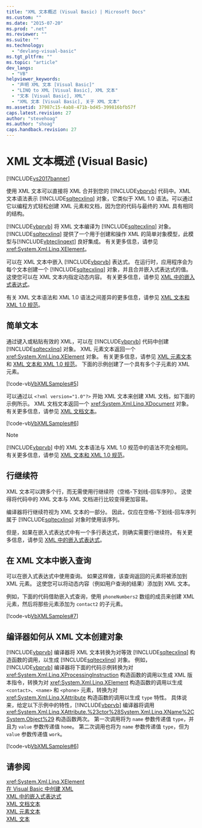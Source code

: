 ```yaml
---
title: "XML 文本概述 (Visual Basic) | Microsoft Docs"
ms.custom: ""
ms.date: "2015-07-20"
ms.prod: ".net"
ms.reviewer: ""
ms.suite: ""
ms.technology: 
  - "devlang-visual-basic"
ms.tgt_pltfrm: ""
ms.topic: "article"
dev_langs: 
  - "VB"
helpviewer_keywords: 
  - "声明 XML 文本 [Visual Basic]"
  - "LINQ to XML [Visual Basic], XML 文本"
  - "文本 [Visual Basic], XML"
  - "XML 文本 [Visual Basic], 关于 XML 文本"
ms.assetid: 37987c15-4ab8-471b-bd45-399816bfb57f
caps.latest.revision: 27
author: "stevehoag"
ms.author: "shoag"
caps.handback.revision: 27
---
```

# XML 文本概述 (Visual Basic)
[!INCLUDE[vs2017banner](../../../../visual-basic/includes/vs2017banner.md)]

使用 XML 文本可以直接将 XML 合并到您的 [!INCLUDE[vbprvb](../../../../csharp/programming-guide/concepts/linq/includes/vbprvb-md.md)] 代码中。XML 文本语法表示 [!INCLUDE[sqltecxlinq](../../../../csharp/programming-guide/concepts/linq/includes/sqltecxlinq-md.md)] 对象，它类似于 XML 1.0 语法。可以通过它以编程方式轻松创建 XML 元素和文档，因为您的代码与最终的 XML 具有相同的结构。  
  
 [!INCLUDE[vbprvb](../../../../csharp/programming-guide/concepts/linq/includes/vbprvb-md.md)] 将 XML 文本编译为 [!INCLUDE[sqltecxlinq](../../../../csharp/programming-guide/concepts/linq/includes/sqltecxlinq-md.md)] 对象。  [!INCLUDE[sqltecxlinq](../../../../csharp/programming-guide/concepts/linq/includes/sqltecxlinq-md.md)] 提供了一个用于创建和操作 XML 的简单对象模型，此模型与[!INCLUDE[vbteclinqext](../../../../csharp/getting-started/includes/vbteclinqext-md.md)] 良好集成。  有关更多信息，请参见 <xref:System.Xml.Linq.XElement>。  
  
 可以在 XML 文本中嵌入 [!INCLUDE[vbprvb](../../../../csharp/programming-guide/concepts/linq/includes/vbprvb-md.md)] 表达式。  在运行时，应用程序会为每个文本创建一个 [!INCLUDE[sqltecxlinq](../../../../csharp/programming-guide/concepts/linq/includes/sqltecxlinq-md.md)] 对象，并且合并嵌入式表达式的值。  这使您可以在 XML 文本内指定动态内容。  有关更多信息，请参见 [XML 中的嵌入式表达式](../../../../visual-basic/programming-guide/language-features/xml/embedded-expressions-in-xml.md)。  
  
 有关 XML 文本语法和 XML 1.0 语法之间差异的更多信息，请参见 [XML 文本和 XML 1.0 规范](../../../../visual-basic/programming-guide/language-features/xml/xml-literals-and-the-xml-1-0-specification.md)。  
  
## 简单文本  
 通过键入或粘贴有效的 XML，可以在 [!INCLUDE[vbprvb](../../../../csharp/programming-guide/concepts/linq/includes/vbprvb-md.md)] 代码中创建 [!INCLUDE[sqltecxlinq](../../../../csharp/programming-guide/concepts/linq/includes/sqltecxlinq-md.md)] 对象。  XML 元素文本返回一个 <xref:System.Xml.Linq.XElement> 对象。  有关更多信息，请参见 [XML 元素文本](../../../../visual-basic/language-reference/xml-literals/xml-element-literal.md)和 [XML 文本和 XML 1.0 规范](../../../../visual-basic/programming-guide/language-features/xml/xml-literals-and-the-xml-1-0-specification.md)。  下面的示例创建了一个具有多个子元素的 XML 元素。  
  
 [!code-vb[VbXMLSamples#5](../../../../visual-basic/language-reference/operators/codesnippet/visualbasic/xml-literals-overview_1.vb)]  
  
 可以通过以 `<?xml version="1.0"?>` 开始 XML 文本来创建 XML 文档，如下面的示例所示。  XML 文档文本返回一个 <xref:System.Xml.Linq.XDocument> 对象。  有关更多信息，请参见 [XML 文档文本](../../../../visual-basic/language-reference/xml-literals/xml-document-literal.md)。  
  
 [!code-vb[VbXMLSamples#6](../../../../visual-basic/language-reference/operators/codesnippet/visualbasic/xml-literals-overview_2.vb)]  
  
> [!NOTE]
>  [!INCLUDE[vbprvb](../../../../csharp/programming-guide/concepts/linq/includes/vbprvb-md.md)] 中的 XML 文本语法与 XML 1.0 规范中的语法不完全相同。  有关更多信息，请参见 [XML 文本和 XML 1.0 规范](../../../../visual-basic/programming-guide/language-features/xml/xml-literals-and-the-xml-1-0-specification.md)。  
  
## 行继续符  
 XML 文本可以跨多个行，而无需使用行继续符（空格\-下划线\-回车序列）。  这使得将代码中的 XML 文本与 XML 文档进行比较变得更加容易。  
  
 编译器将行继续符视为 XML 文本的一部分。  因此，仅应在空格\-下划线\-回车序列属于 [!INCLUDE[sqltecxlinq](../../../../csharp/programming-guide/concepts/linq/includes/sqltecxlinq-md.md)] 对象时使用该序列。  
  
 但是，如果在嵌入式表达式中有一个多行表达式，则确实需要行继续符。  有关更多信息，请参见 [XML 中的嵌入式表达式](../../../../visual-basic/programming-guide/language-features/xml/embedded-expressions-in-xml.md)。  
  
## 在 XML 文本中嵌入查询  
 可以在嵌入式表达式中使用查询。  如果这样做，该查询返回的元素将被添加到 XML 元素。  这使您可以将动态内容（例如用户查询的结果）添加到 XML 文本。  
  
 例如，下面的代码借助嵌入式查询，使用 `phoneNumbers2` 数组的成员来创建 XML 元素，然后将那些元素添加为 `contact2` 的子元素。  
  
 [!code-vb[VbXMLSamples#7](../../../../visual-basic/language-reference/operators/codesnippet/visualbasic/xml-literals-overview_3.vb)]  
  
## 编译器如何从 XML 文本创建对象  
 [!INCLUDE[vbprvb](../../../../csharp/programming-guide/concepts/linq/includes/vbprvb-md.md)] 编译器将 XML 文本转换为对等效 [!INCLUDE[sqltecxlinq](../../../../csharp/programming-guide/concepts/linq/includes/sqltecxlinq-md.md)] 构造函数的调用，以生成 [!INCLUDE[sqltecxlinq](../../../../csharp/programming-guide/concepts/linq/includes/sqltecxlinq-md.md)] 对象。  例如，[!INCLUDE[vbprvb](../../../../csharp/programming-guide/concepts/linq/includes/vbprvb-md.md)] 编译器将下面的代码示例转换为对 <xref:System.Xml.Linq.XProcessingInstruction> 构造函数的调用以生成 XML 版本指令，转换为对 <xref:System.Xml.Linq.XElement> 构造函数的调用以生成 `<contact>`、`<name>` 和 `<phone>` 元素，转换为对 <xref:System.Xml.Linq.XAttribute> 构造函数的调用以生成 `type` 特性。  具体说来，给定以下示例中的特性，[!INCLUDE[vbprvb](../../../../csharp/programming-guide/concepts/linq/includes/vbprvb-md.md)] 编译器将调用 <xref:System.Xml.Linq.XAttribute.%23ctor%28System.Xml.Linq.XName%2CSystem.Object%29> 构造函数两次。  第一次调用将为 `name` 参数传递值 `type`，并且为 `value` 参数传递值 `home`。  第二次调用也将为 `name` 参数传递值 `type`，但为 `value` 参数传递值 `work`。  
  
 [!code-vb[VbXMLSamples#6](../../../../visual-basic/language-reference/operators/codesnippet/visualbasic/xml-literals-overview_2.vb)]  
  
## 请参阅  
 <xref:System.Xml.Linq.XElement>   
 [在 Visual Basic 中创建 XML](../../../../visual-basic/programming-guide/language-features/xml/creating-xml.md)   
 [XML 中的嵌入式表达式](../../../../visual-basic/programming-guide/language-features/xml/embedded-expressions-in-xml.md)   
 [XML 文档文本](../../../../visual-basic/language-reference/xml-literals/xml-document-literal.md)   
 [XML 元素文本](../../../../visual-basic/language-reference/xml-literals/xml-element-literal.md)   
 [XML 文本](../../../../visual-basic/language-reference/xml-literals/index.md)